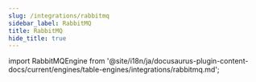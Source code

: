 ```yaml
---
slug: /integrations/rabbitmq
sidebar_label: RabbitMQ
title: RabbitMQ
hide_title: true
---
```


import RabbitMQEngine from '@site/i18n/ja/docusaurus-plugin-content-docs/current/engines/table-engines/integrations/rabbitmq.md';

<RabbitMQEngine/>
